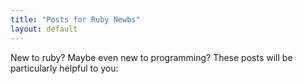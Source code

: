 ```yaml
---
title: "Posts for Ruby Newbs"
layout: default
---
```


New to ruby? Maybe even new to programming? These posts will be particularly helpful to you:
